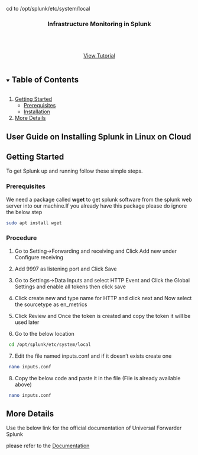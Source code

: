 
cd to /opt/splunk/etc/system/local




<p align="center">
  <h3 align="center">Infrastructure Monitoring in Splunk</h3>

  <p align="center">
    <br />
    <br />
    <br />
    <a href="https://youtu.be/B-xBFE6ISRs">View Tutorial</a>
  </p>
</p>



<!-- TABLE OF CONTENTS -->
<details open="open">
  <summary><h2 style="display: inline-block">Table of Contents</h2></summary>
  <ol>
    <li>
      <a href="#getting-started">Getting Started</a>
      <ul>
        <li><a href="#prerequisites">Prerequisites</a></li>
        <li><a href="#installation">Installation</a></li>
      </ul>
    </li>
    <li><a href="#More Details">More Details</a></li>
  </ol>
</details>



<!-- ABOUT THE PROJECT -->
## User Guide on Installing Splunk in Linux on Cloud





<!-- GETTING STARTED -->
## Getting Started

To get Splunk up and running follow these simple steps.

### Prerequisites

 We need a package called **wget** to get splunk software from the splunk web server into our machine.If you already have this package please do ignore the below step
  ```sh
  sudo apt install wget
  ```

### Procedure

1. Go to Setting->Forwarding and receiving and Click Add new under Configure receiving 


2. Add 9997 as listening port and Click Save


3. Go to Settings->Data Inputs and select HTTP Event and Click the Global Settings and enable all tokens then click save


4. Click create new and type name for HTTP and click next and Now select the sourcetype as en_metrics
 
 
5. Click Review and Once the token is created and copy the token it will be used later


6. Go to the below location
  ```sh
   cd /opt/splunk/etc/system/local
   ```
   
7. Edit the file named inputs.conf and if it doesn’t exists create one
  ```sh
   nano inputs.conf
   ```
   
8. Copy the below code and paste it in the file (File is already available above) 
  ```sh
   nano inputs.conf
   ```
<!-- USAGE EXAMPLES -->
## More Details

Use the below link for the official documentation of Universal Forwarder Splunk

 please refer to the [Documentation](https://www.splunk.com/en_us/download/universal-forwarder.html)





